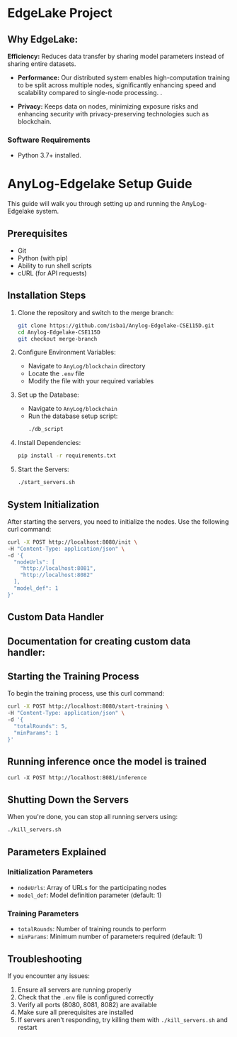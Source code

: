 # EdgeLake Project

<!-- To Do

- Need to add different commands for Mac & Windows
  -->

## Why EdgeLake:

 **Efficiency:**  Reduces data transfer by sharing model parameters instead of sharing entire datasets.

- **Performance:** Our distributed system enables high-computation training to be split across multiple nodes, significantly enhancing speed and scalability compared to single-node processing. .

- **Privacy:** Keeps data on nodes, minimizing exposure risks and enhancing security with privacy-preserving technologies such as blockchain.


<!-- ## Prerequisites -->
<!-- we need specifiy more stuff here -->
### Software Requirements
- Python 3.7+ installed.
# AnyLog-Edgelake Setup Guide

This guide will walk you through setting up and running the AnyLog-Edgelake system.

## Prerequisites

- Git
- Python (with pip)
- Ability to run shell scripts
- cURL (for API requests)

## Installation Steps

1. Clone the repository and switch to the merge branch:
   ```bash
   git clone https://github.com/isba1/Anylog-Edgelake-CSE115D.git
   cd Anylog-Edgelake-CSE115D
   git checkout merge-branch
   ```

2. Configure Environment Variables:
   - Navigate to `AnyLog/blockchain` directory
   - Locate the `.env` file
   - Modify the file with your required variables

3. Set up the Database:
   - Navigate to `AnyLog/blockchain`
   - Run the database setup script:
     ```bash
     ./db_script
     ```

4. Install Dependencies:
   ```bash
   pip install -r requirements.txt
   ```

5. Start the Servers:
   ```bash
   ./start_servers.sh
   ```

## System Initialization

After starting the servers, you need to initialize the nodes. Use the following curl command:

```bash
curl -X POST http://localhost:8080/init \          
-H "Content-Type: application/json" \
-d '{
  "nodeUrls": [    
    "http://localhost:8081", 
    "http://localhost:8082"
  ],
  "model_def": 1
}'
```

## Custom Data Handler
Documentation for creating custom data handler:
- 

## Starting the Training Process

To begin the training process, use this curl command:

```bash
curl -X POST http://localhost:8080/start-training \
-H "Content-Type: application/json" \
-d '{
  "totalRounds": 5,
  "minParams": 1
}'
```

## Running inference once the model is trained
```
curl -X POST http://localhost:8081/inference
```

## Shutting Down the Servers

When you're done, you can stop all running servers using:
```bash
./kill_servers.sh
```

## Parameters Explained

### Initialization Parameters
- `nodeUrls`: Array of URLs for the participating nodes
- `model_def`: Model definition parameter (default: 1)

### Training Parameters
- `totalRounds`: Number of training rounds to perform
- `minParams`: Minimum number of parameters required (default: 1)

## Troubleshooting

If you encounter any issues:
1. Ensure all servers are running properly
2. Check that the `.env` file is configured correctly
3. Verify all ports (8080, 8081, 8082) are available
4. Make sure all prerequisites are installed
5. If servers aren't responding, try killing them with `./kill_servers.sh` and restart

